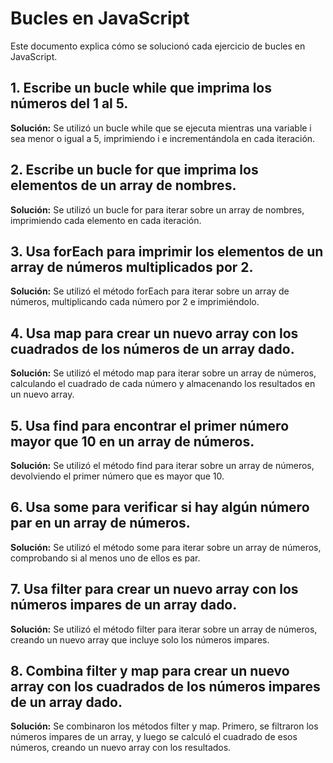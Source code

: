 # Bucles en JavaScript

Este documento explica cómo se solucionó cada ejercicio de bucles en JavaScript.

## 1. Escribe un bucle while que imprima los números del 1 al 5.

**Solución:**
Se utilizó un bucle while que se ejecuta mientras una variable i sea menor o igual a 5, imprimiendo i e incrementándola en cada iteración.

## 2. Escribe un bucle for que imprima los elementos de un array de nombres.

**Solución:**
Se utilizó un bucle for para iterar sobre un array de nombres, imprimiendo cada elemento en cada iteración.

## 3. Usa forEach para imprimir los elementos de un array de números multiplicados por 2.

**Solución:**
Se utilizó el método forEach para iterar sobre un array de números, multiplicando cada número por 2 e imprimiéndolo.

## 4. Usa map para crear un nuevo array con los cuadrados de los números de un array dado.

**Solución:**
Se utilizó el método map para iterar sobre un array de números, calculando el cuadrado de cada número y almacenando los resultados en un nuevo array.

## 5. Usa find para encontrar el primer número mayor que 10 en un array de números.

**Solución:**
Se utilizó el método find para iterar sobre un array de números, devolviendo el primer número que es mayor que 10.

## 6. Usa some para verificar si hay algún número par en un array de números.

**Solución:**
Se utilizó el método some para iterar sobre un array de números, comprobando si al menos uno de ellos es par.

## 7. Usa filter para crear un nuevo array con los números impares de un array dado.

**Solución:**
Se utilizó el método filter para iterar sobre un array de números, creando un nuevo array que incluye solo los números impares.

## 8. Combina filter y map para crear un nuevo array con los cuadrados de los números impares de un array dado.

**Solución:**
Se combinaron los métodos filter y map. Primero, se filtraron los números impares de un array, y luego se calculó el cuadrado de esos números, creando un nuevo array con los resultados.
